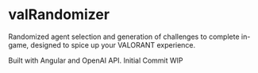 # valRandomizer
Randomized agent selection and generation of challenges to complete in-game, designed to spice up your VALORANT experience.

Built with Angular and OpenAI API.
Initial Commit WIP
